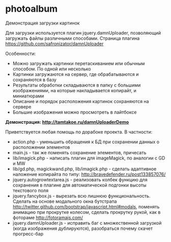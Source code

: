 photoalbum
==========

Демонстрация загрузки картинок

Для загрузки используется плагин jquery.damnUploader, позволяющий загружать файлы различными способами. Страница плагина https://github.com/safronizator/damnUploader

Особенности:
* Можно загружать картинки перетаскиванием или обычным способом. По одной или несколько
* Картинки загружаются на сервер, где обрабатываются и сохраняются в базу
* Результаты обработки складываются в папку с большими изображениями, на которые накладывается копирайт, и миниатюрами
* Описание и порядок расположения картинок сохраняются на сервере
* Большие изображения можно просмотреть в лайтбоксе

__Демонстрация: http://tamtakoe.ru/damnUploaderDemo__

Приветствуется любая помощь по дорабоке проекта. В частности:
* action.php - уменьшить обращения к БД при сохранении данных о расположении элементов
* main.js - так же поменять сохранение элементов, причесать
* lib/imagick.php - написать плагин для imageMagick, по аналогии с GD и MW
* lib/gd.php, magickwand.php, lib/imagick.php - сделать адаптивное наложение копирайта по типу: http://bravedefender.ru/post133857076/
* jquery.autogrowtextarea.js - реализовать колбек функцию для сохранения в плагине для автоматической подгонки высоты текстового поля
* jquery.fancybox.js - вырезать всю лишнюю функциональность. Сделать на основе модального окна бутстрапа http://twitter.github.com/bootstrap/javascript.html#modals, поменять анимацию при прокрутке колесом, сделать прокрутку рукой, как в фотораме http://fotoramajs.com/ 
* jquery.damnUploader.js - исправить баг с множественной загрузкой (когда изображения дублируются), разобраться почему скачет прогресс-бар